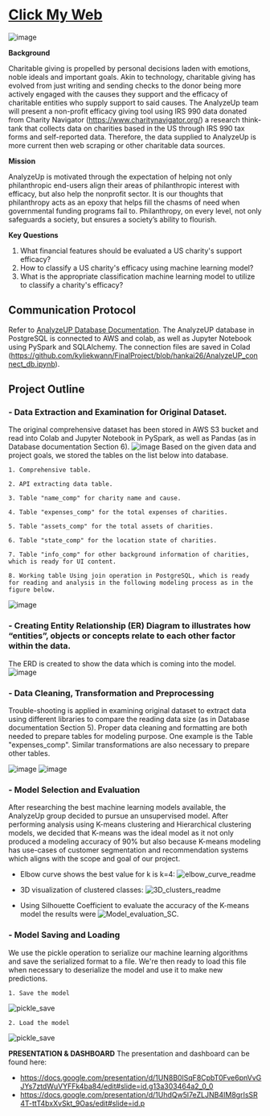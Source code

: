 # [Click My Web](https://hankai26.github.io/AnalyzeUP_UI/)
![image](https://user-images.githubusercontent.com/99574730/174512227-0ebd47b8-fe8b-48bd-9b78-500b7ed4847b.png)


**Background**  

Charitable giving is propelled by personal decisions laden with emotions, noble ideals and important goals. Akin to technology, charitable giving has evolved from just writing and sending checks to the donor being more actively engaged with the causes they support and the efficacy of charitable entities who supply support to said causes. The AnalyzeUp team will present a non-profit efficacy giving tool using IRS 990 data donated from Charity Navigator (https://www.charitynavigator.org/) a research think-tank that collects data on charities based in the US through IRS 990 tax forms and self-reported data. Therefore, the data supplied to AnalyzeUp is more current then web scraping or other charitable data sources. 

**Mission**

AnalyzeUp is motivated through the expectation of helping not only philanthropic end-users align their areas of philanthropic interest with efficacy, but also help the nonprofit sector. It is our thoughts that philanthropy acts as an epoxy that helps fill the chasms of need when governmental funding programs fail to. Philanthropy, on every level, not only safeguards a society, but ensures a society’s ability to flourish. 


**Key Questions**
1) What financial features should be evaluated a US charity's support efficacy?
2) How to classify a US charity's efficacy using  machine learning model?
3) What is the appropriate classification machine learning model to utilize to classify a charity's efficacy? 

## Communication Protocol
Refer to [AnalyzeUP Database Documentation](https://github.com/kyliekwann/FinalProject/blob/hankai26/DB_Documentation.md).
The AnalyzeUP database in PostgreSQL is connected to AWS and colab, as well as Jupyter Notebook using PySpark and SQLAlchemy. The connection files are saved in Colad (https://github.com/kyliekwann/FinalProject/blob/hankai26/AnalyzeUP_connect_db.ipynb).


## Project Outline

### - Data Extraction and Examination for Original Dataset.
The original comprehensive dataset has been stored in AWS S3 bucket and read into Colab and Jupyter Notebook in PySpark, as well as Pandas (as in Database documentation Section 6). 
![image](https://github.com/kyliekwann/FinalProject/blob/hankai26/Image/Read_Comp_Table.png)
Based on the given data and project goals, we stored the tables on the list below into database.
    
    1. Comprehensive table.

    2. API extracting data table.

    3. Table "name_comp" for charity name and cause.

    4. Table "expenses_comp" for the total expenses of charities.

    5. Table "assets_comp" for the total assets of charities.

    6. Table "state_comp" for the location state of charities.

    7. Table "info_comp" for other background information of charities, which is ready for UI content.
    
    8. Working table Using join operation in PostgreSQL, which is ready for reading and analysis in the following modeling process as in the figure below.
![image](https://github.com/kyliekwann/FinalProject/blob/hankai26/Image/working_table.png)  






### - Creating Entity Relationship (ER) Diagram to illustrates how “entities”, objects or concepts relate to each other factor within the data.
The ERD is created to show the data which is coming into the model.
![image](https://github.com/kyliekwann/FinalProject/blob/hankai26/DB_ERD.png)






### - Data Cleaning, Transformation and Preprocessing
Trouble-shooting is applied in examining original dataset to extract data using different libraries to compare the reading data size (as in Database documentation Section 5). Proper data cleaning and formatting are both needed to prepare tables for modeling purpose. One example is the Table "expenses_comp". Similar transformations are also necessary to prepare other tables.

![image](https://github.com/kyliekwann/FinalProject/blob/hankai26/Image/data_formatting1.png)
![image](https://github.com/kyliekwann/FinalProject/blob/hankai26/Image/data_formatting2.png)

### - Model Selection and Evaluation
After researching the best machine learning models available, the AnalyzeUp group decided to pursue an unsupervised model. After performing analysis using K-means clustering and Hierarchical clustering models, we decided that K-means was the ideal model as it not only produced a modeling accuracy of 90% but also because K-means modeling has use-cases of customer segmentation and recommendation systems which aligns with the scope and goal of our project. 

* Elbow curve shows the best value for k is k=4:
![elbow_curve_readme](https://github.com/kyliekwann/FinalProject/blob/main/Image/elbow_curve_readme.png?raw=true)

* 3D visualization of clustered classes:
![3D_clusters_readme](https://github.com/kyliekwann/FinalProject/blob/main/Image/3D_clusters_readme.png?raw=true)

* Using Silhouette Coefficient to evaluate the accuracy of the K-means model the results were
![Model_evaluation_SC](https://github.com/kyliekwann/FinalProject/blob/main/Image/Model_evaluation_SC.png?raw=true).






### - Model Saving and Loading
We use the pickle operation to serialize our machine learning algorithms and save the serialized format to a file. We're then ready to load this file when necessary to deserialize the model and use it to make new predictions.

    1. Save the model   
![pickle_save](https://github.com/kyliekwann/FinalProject/blob/hankai26/Image/pickle_save.png?raw=true)

    2. Load the model   
![pickle_save](https://github.com/kyliekwann/FinalProject/blob/hankai26/Image/pickle_load.png?raw=true)






**PRESENTATION & DASHBOARD**
The presentation and dashboard can be found here: 
* https://docs.google.com/presentation/d/1UN8B0lSqF8CpbT0Fve6pnVvGJYs7ztdWuVYFFk4ba84/edit#slide=id.g13a303464a2_0_0
* https://docs.google.com/presentation/d/1UhdQw5l7eZLJNB4IM8grIsSR4T-ttT4bxXvSkt_9Oas/edit#slide=id.p

